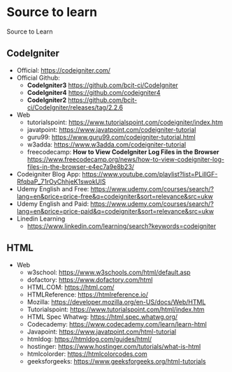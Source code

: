 # Source to learn
Source to Learn

## CodeIgniter 

- Official: https://codeigniter.com/
- Official Github: 
  - **CodeIgniter3** https://github.com/bcit-ci/CodeIgniter
  - **CodeIgniter4** https://github.com/codeigniter4
  - **CodeIgniter2** https://github.com/bcit-ci/CodeIgniter/releases/tag/2.2.6
- Web
  - tutorialspoint: https://www.tutorialspoint.com/codeigniter/index.htm
  - javatpoint: https://www.javatpoint.com/codeigniter-tutorial
  - guru99: https://www.guru99.com/codeigniter-tutorial.html
  - w3adda: https://www.w3adda.com/codeigniter-tutorial
  - freecodecamp: **How to View CodeIgniter Log Files in the Browser** https://www.freecodecamp.org/news/how-to-view-codeigniter-log-files-in-the-browser-e4ec7a9e8b23/
- Codeigniter Blog App: https://www.youtube.com/playlist?list=PLillGF-RfqbaP_71rOyChhjeK1swokUIS
- Udemy English and Free: https://www.udemy.com/courses/search/?lang=en&price=price-free&q=codeigniter&sort=relevance&src=ukw
- Udemy English and Paid: https://www.udemy.com/courses/search/?lang=en&price=price-paid&q=codeigniter&sort=relevance&src=ukw
- Linedin Learning
  - https://www.linkedin.com/learning/search?keywords=codeigniter

## HTML 

- Web 
  - w3school: https://www.w3schools.com/html/default.asp
  - dofactory: https://www.dofactory.com/html
  - HTML.COM: https://html.com/
  - HTMLReference: https://htmlreference.io/
  - Mozilla: https://developer.mozilla.org/en-US/docs/Web/HTML
  - Tutorialspoint: https://www.tutorialspoint.com/html/index.htm
  - HTML Spec Whatwg: https://html.spec.whatwg.org/
  - Codecademy: https://www.codecademy.com/learn/learn-html
  - Javapoint: https://www.javatpoint.com/html-tutorial
  - htmldog: https://htmldog.com/guides/html/
  - hostinger: https://www.hostinger.com/tutorials/what-is-html
  - htmlcolorder: https://htmlcolorcodes.com
  - geeksforgeeks: https://www.geeksforgeeks.org/html-tutorials
